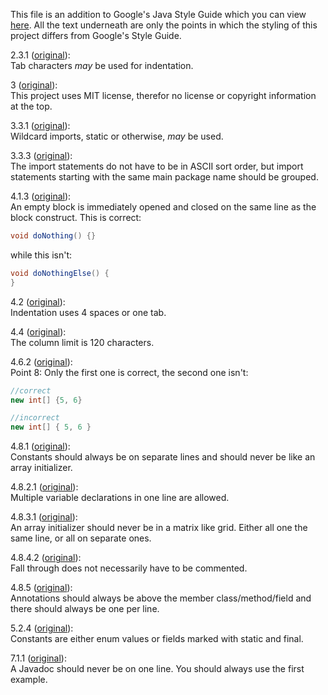 This file is an addition to Google's Java Style Guide which you can view [here](https://google.github.io/styleguide/javaguide.html).
All the text underneath are only the points in which the styling of this project differs from Google's Style Guide.

2.3.1 ([original](https://google.github.io/styleguide/javaguide.html#s2.3.1-whitespace-characters)):  
Tab characters *may* be used for indentation.

3 ([original](https://google.github.io/styleguide/javaguide.html#s3-source-file-structure)):  
This project uses MIT license, therefor no license or copyright information at the top.

3.3.1 ([original](https://google.github.io/styleguide/javaguide.html#s3.3.1-wildcard-imports)):  
Wildcard imports, static or otherwise, *may* be used.

3.3.3 ([original](https://google.github.io/styleguide/javaguide.html#s3.3.3-import-ordering-and-spacing)):  
The import statements do not have to be in ASCII sort order, but import statements starting with the same main package name should be grouped.

4.1.3 ([original](https://google.github.io/styleguide/javaguide.html#s4.1.3-braces-empty-blocks)):  
An empty block is immediately opened and closed on the same line as the block construct. This is correct:
```java
void doNothing() {}
```
while this isn't:
```java
void doNothingElse() {
}
```

4.2 ([original](https://google.github.io/styleguide/javaguide.html#s4.2-block-indentation)):  
Indentation uses 4 spaces or one tab.

4.4 ([original](https://google.github.io/styleguide/javaguide.html#s4.4-column-limit)):  
The column limit is 120 characters.

4.6.2 ([original](https://google.github.io/styleguide/javaguide.html#s4.6.2-horizontal-whitespace)):  
Point 8: Only the first one is correct, the second one isn't:
```java
//correct
new int[] {5, 6}

//incorrect
new int[] { 5, 6 }
```

4.8.1 ([original](https://google.github.io/styleguide/javaguide.html#s4.8.1-enum-classes)):  
Constants should always be on separate lines and should never be like an array initializer.

4.8.2.1 ([original](https://google.github.io/styleguide/javaguide.html#s4.8.2-variable-declarations)):  
Multiple variable declarations in one line are allowed.

4.8.3.1 ([original](https://google.github.io/styleguide/javaguide.html#s4.8.3-arrays)):  
An array initializer should never be in a matrix like grid. Either all one the same line, or all on separate ones.

4.8.4.2 ([original](https://google.github.io/styleguide/javaguide.html#s4.8.4-switch)):  
Fall through does not necessarily have to be commented.

4.8.5 ([original](https://google.github.io/styleguide/javaguide.html#s4.8.5-annotations)):  
Annotations should always be above the member class/method/field and there should always be one per line.

5.2.4 ([original](https://google.github.io/styleguide/javaguide.html#s5.2.4-constant-names)):  
Constants are either enum values or fields marked with static and final.

7.1.1 ([original](https://google.github.io/styleguide/javaguide.html#s7.1.1-javadoc-multi-line)):  
A Javadoc should never be on one line. You should always use the first example.
